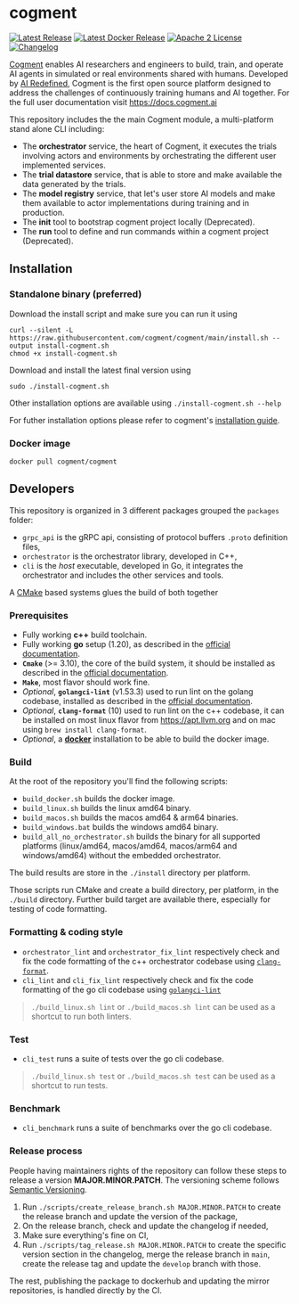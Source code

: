 # cogment

[![Latest Release](https://img.shields.io/github/v/release/cogment/cogment?label=latest%20release&sort=semver&style=flat-square)](https://github.com/cogment/cogment/releases)
[![Latest Docker Release](https://img.shields.io/docker/v/cogment/cogment?label=latest%20docker%20release&sort=semver&style=flat-square)](https://hub.docker.com/r/cogment/cogment) [![Apache 2 License](https://img.shields.io/badge/license-Apache%202-green?style=flat-square)](./LICENSE) [![Changelog](https://img.shields.io/badge/-Changelog%20-blueviolet?style=flat-square)](./CHANGELOG.md)

[Cogment](https://cogment.ai) enables AI researchers and engineers to build, train, and operate AI agents in simulated or real environments shared with humans. Developed by [AI Redefined](https://ai-r.com), Cogment is the first open source platform designed to address the challenges of continuously training humans and AI together. For the full user documentation visit <https://docs.cogment.ai>

This repository includes the the main Cogment module, a multi-platform stand alone CLI including:

- The **orchestrator** service, the heart of Cogment, it executes the trials involving actors and environments by orchestrating the different user implemented services.
- The **trial datastore** service, that is able to store and make available the data generated by the trials.
- The **model registry** service, that let's user store AI models and make them available to actor implementations during training and in production.
- The **init** tool to bootstrap cogment project locally (Deprecated).
- The **run** tool to define and run commands within a cogment project (Deprecated).

## Installation

### Standalone binary (preferred)

Download the install script and make sure you can run it using

```console
curl --silent -L https://raw.githubusercontent.com/cogment/cogment/main/install.sh --output install-cogment.sh
chmod +x install-cogment.sh
```

Download and install the latest final version using

```console
sudo ./install-cogment.sh
```

Other installation options are available using `./install-cogment.sh --help`

For futher installation options please refer to cogment's [installation guide](https://cogment.ai/docs/cogment/installation/).

### Docker image

```console
docker pull cogment/cogment
```

## Developers

This repository is organized in 3 different packages grouped the `packages` folder:

- `grpc_api` is the gRPC api, consisting of protocol buffers `.proto` definition files,
- `orchestrator` is the orchestrator library, developed in C++,
- `cli` is the _host_ executable, developed in Go, it integrates the orchestrator and includes the other services and tools.

A [CMake](https://cmake.org) based systems glues the build of both together

### Prerequisites

- Fully working **c++** build toolchain.
- Fully working **go** setup (1.20), as described in the [official documentation](https://golang.org/doc/install).
- **`Cmake`** (>= 3.10), the core of the build system, it should be installed as described in the [official documentation](https://cmake.org/install/).
- **`Make`**, most flavor should work fine.
- _Optional_, **`golangci-lint`** (v1.53.3) used to run lint on the golang codebase, installed as described in the [official documentation](https://golangci-lint.run/usage/install/).
- _Optional_, **`clang-format`** (10) used to run lint on the c++ codebase, it can be installed on most linux flavor from <https://apt.llvm.org> and on mac using `brew install clang-format`.
- _Optional_, a [**docker**](https://www.docker.com/) installation to be able to build the docker image.

### Build

At the root of the repository you'll find the following scripts:

- `build_docker.sh` builds the docker image.
- `build_linux.sh` builds the linux amd64 binary.
- `build_macos.sh` builds the macos amd64 & arm64 binaries.
- `build_windows.bat` builds the windows amd64 binary.
- `build_all_no_orchestrator.sh` builds the binary for all supported platforms (linux/amd64, macos/amd64, macos/arm64 and windows/amd64) without the embedded orchestrator.

The build results are store in the `./install` directory per platform.

Those scripts run CMake and create a build directory, per platform, in the `./build` directory. Further build target are available there, especially for testing of code formatting.

### Formatting & coding style

- `orchestrator_lint` and `orchestrator_fix_lint` respectively check and fix the code formatting of the c++ orchestrator codebase using [`clang-format`](https://clang.llvm.org/docs/ClangFormat.html).
- `cli_lint` and `cli_fix_lint` respectively check and fix the code formatting of the go cli codebase using [`golangci-lint`](https://golangci-lint.run)

> `./build_linux.sh lint` or `./build_macos.sh lint` can be used as a shortcut to run both linters.

### Test

- `cli_test` runs a suite of tests over the go cli codebase.

> `./build_linux.sh test` or `./build_macos.sh test` can be used as a shortcut to run tests.

### Benchmark

- `cli_benchmark` runs a suite of benchmarks over the go cli codebase.

### Release process

People having maintainers rights of the repository can follow these steps to release a version **MAJOR.MINOR.PATCH**. The versioning scheme follows [Semantic Versioning](http://semver.org/spec/v2.0.0.html).

1. Run `./scripts/create_release_branch.sh MAJOR.MINOR.PATCH` to create the release branch and update the version of the package,
2. On the release branch, check and update the changelog if needed,
3. Make sure everything's fine on CI,
4. Run `./scripts/tag_release.sh MAJOR.MINOR.PATCH` to create the specific version section in the changelog, merge the release branch in `main`, create the release tag and update the `develop` branch with those.

The rest, publishing the package to dockerhub and updating the mirror repositories, is handled directly by the CI.
